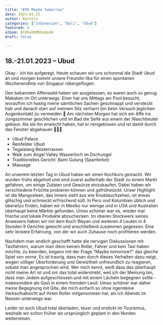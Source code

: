 ```yaml
---
title: "#39 Maybe tomorrow"
date: 2023-01-23
author: Kerstin
categories: ["Indonesien", "Bali", "Ubud"]
featured: 4
album: B195aVbMK8aUpX0
draft: false

---
```


## 18.-21.01.2023 – Ubud

Okay - ich bin aufgeregt. Heute schauen wir uns schonmal die Stadt Ubud an und morgen kommt unsere Freundin Ilka für einen spontanen Wochenendtrip von Singapur rübergeflogen. 

Den bekannten Affenwald haben wir ausgelassen, es waren auch so genug Makaken im Ort unterwegs. Einer hat uns Mittags am Pool besucht, woraufhin ich hastig meine sämtlichen Sachen geschnappt und versteckt hab und danach starr auf meinem Sitz verharrt bin beim Versuch jeglichen Augenkontakt zu vermeiden 🙈 Am nächsten Morgen hat sich ein Affe ins Jungszimmer geschlichen und im Bad die Seife aus einem der Waschbeutel geklaut. Als sie ihn erwischt haben, hat er reingebissen und ist damit durch das Fenster abgehauen 🐒🧼😂

* Ubud Palace
* Reisfelder Ubud
* Tegalalang Reisterrassen
* Walk zum Angel Valley Wasserloch im Dschungel
* Traditionelles Gericht: Bami Gulung (Spanferkel)
* Massage

An unserem letzten Tag in Ubud haben wir einen Kochkurs gemacht. Wir wurden frühs abgeholt und sind zuerst außerhalb der Stadt zu einem Markt gefahren, um einige Zutaten und Gewürze einzukaufen. Dabei haben wir verschiedene Früchte probieren können und gefrühstückt. Unser Highlight ist die Mangosteen, das Innere sieht aus wie Knoblauchzehen, ist etwas glitschig und schmeckt erfrischend süß. In Peru und Kolumbien üblich und überallzu finden, haben wir in Mexiko nur wenige und in USA und Australien überhaupt keine Märkte gefunden. Umso schöner war es, wieder mal frische und lokale Produkte abzuchecken. Im oberen Stockwerk seines Anwesens haben wir mit dem Koch Wayan und weiteren 4 Leuten in 4 Stunden 9 Gerichte gekocht und anschließend zusammen gegessen. Eine sehr leckere Erfahrung, von der wir auch Zuhause noch profitieren werden. 

Nachdem man endlich geschafft hatte die nervigen Diskussionen mit Taxifahrern, warum man denn keinen Roller, Fahrer und kein Taxi haben möchte, zu beenden, begann mit der Frage "Maybe tomorrow?" das gleiche Spiel von vorne. Es ist traurig, dass man durch dieses Verhalten dazu neigt, wegen völliger Überforderung und Gereiztheit unfreundlich zu reagieren, sobald man angesprochen wird. Wer mich kennt, weiß dass das überhaupt nicht meine Art ist und mir das total widerstrebt, weil ich der Meinung bin, dass man Jedem aufgeschlossen und mit einem Lächeln begegnen sollte - insbesondere als Gast in einem fremden Land. Umso schöner war daher meine Begegnung mit Gita, die mich einfach so ohne irgendeine Verkaufsabsicht auf ihrem Roller mitgenommen hat, als ich Abends im Nassen unterwegs war. 

Leider ist auch Ubud total überladen, teuer und erstickt im Tourismus, weshalb wir schon früher als ursprünglich geplant in den Norden weiterreisen. 

